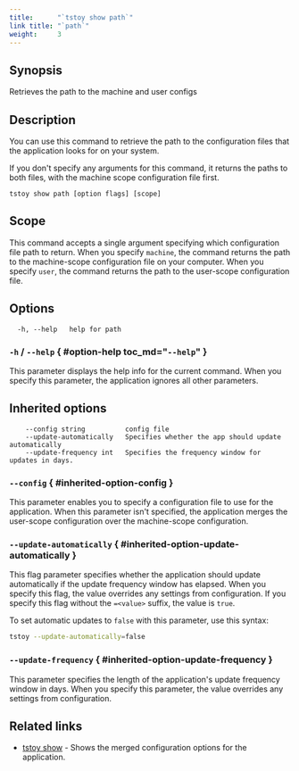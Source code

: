 ```yaml
---
title:      "`tstoy show path`"
link title: "`path`"
weight:     3
---
```


## Synopsis

Retrieves the path to the machine and user configs

## Description

You can use this command to retrieve the path to the configuration files that the application looks
for on your system.

If you don't specify any arguments for this command, it returns the paths to both files, with the
machine scope configuration file first.

```cli-syntax
tstoy show path [option flags] [scope]
```

## Scope

This command accepts a single argument specifying which configuration file path to return. When you
specify `machine`, the command returns the path to the machine-scope configuration file on your
computer. When you specify `user`, the command returns the path to the user-scope configuration
file.

## Options

```cli-syntax
  -h, --help   help for path
```

### `-h` / `--help` { #option-help toc_md="`--help`" }

This parameter displays the help info for the current command. When you specify this parameter, the
application ignores all other parameters.

## Inherited options

```cli-syntax
    --config string          config file
    --update-automatically   Specifies whether the app should update automatically
    --update-frequency int   Specifies the frequency window for updates in days.
```

### `--config` { #inherited-option-config }

This parameter enables you to specify a configuration file to use for the application. When
this parameter isn't specified, the application merges the user-scope configuration over the
machine-scope configuration.

### `--update-automatically` { #inherited-option-update-automatically }

This flag parameter specifies whether the application should update automatically if the update
frequency window has elapsed. When you specify this flag, the value overrides any settings from
configuration. If you specify this flag without the `=<value>` suffix, the value is `true`.

To set automatic updates to `false` with this parameter, use this syntax:

```sh
tstoy --update-automatically=false
```

### `--update-frequency` { #inherited-option-update-frequency }

This parameter specifies the length of the application's update frequency window in days. When you
specify this parameter, the value overrides any settings from configuration.

## Related links

- [tstoy show](./_index.md) - Shows the merged configuration options for the application.
